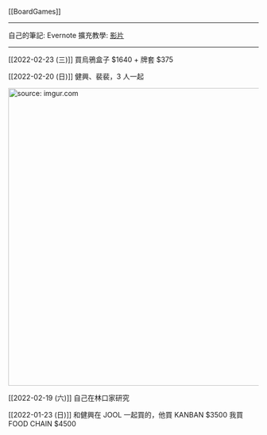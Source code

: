 [[BoardGames]]

---

自己的筆記: Evernote
擴充教學: [影片](https://youtu.be/cbaX_XkRD5Y)

---

[[2022-02-23 (三)]] 買烏鴉盒子 $1640 + 牌套 $375

[[2022-02-20 (日)]] 健興、裴裴，3 人一起

<a href="https://imgur.com/1izR4RZ"><img src="https://i.imgur.com/1izR4RZ.jpg" title="source: imgur.com" width="600px"/></a>

[[2022-02-19 (六)]] 自己在林口家研究

[[2022-01-23 (日)]] 和健興在 JOOL 一起買的，他買 KANBAN $3500 我買 FOOD CHAIN $4500

